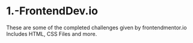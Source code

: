 # 1.-FrontendDev.io

These are some of the completed challenges given by frontendmentor.io
Includes HTML, CSS Files and more.
